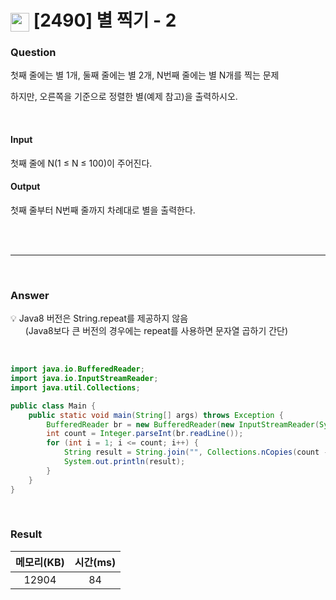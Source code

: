 <h1><img src="https://d2gd6pc034wcta.cloudfront.net/tier/2.svg" width="30" height="30" style="vertical-align: middle;"/> [2490] 별 찍기 - 2  </h1>

<h3>Question</h3>
첫째 줄에는 별 1개, 둘째 줄에는 별 2개, N번째 줄에는 별 N개를 찍는 문제

하지만, 오른쪽을 기준으로 정렬한 별(예제 참고)을 출력하시오.

<br>

<h4>Input</h4>
첫째 줄에 N(1 ≤ N ≤ 100)이 주어진다.

<h4>Output</h4>
첫째 줄부터 N번째 줄까지 차례대로 별을 출력한다.

<br><br>

<hr>

<br>

<h3>Answer</h3>


💡 Java8 버전은 String.repeat를 제공하지 않음<br>
&nbsp; &nbsp; &nbsp; (Java8보다 큰 버전의 경우에는 repeat를 사용하면 문자열 곱하기 간단) 

<br>

```java
import java.io.BufferedReader;
import java.io.InputStreamReader;
import java.util.Collections;

public class Main {
	public static void main(String[] args) throws Exception {
		BufferedReader br = new BufferedReader(new InputStreamReader(System.in));
		int count = Integer.parseInt(br.readLine());
		for (int i = 1; i <= count; i++) {
			String result = String.join("", Collections.nCopies(count - i, " ")).concat(String.join("", Collections.nCopies(i, "*")));
			System.out.println(result);
		}
	}
}
```

<br>

<h3>Result</h3>

|메모리(KB)| 시간(ms)|
|:---:|:---:|
|12904|84|
